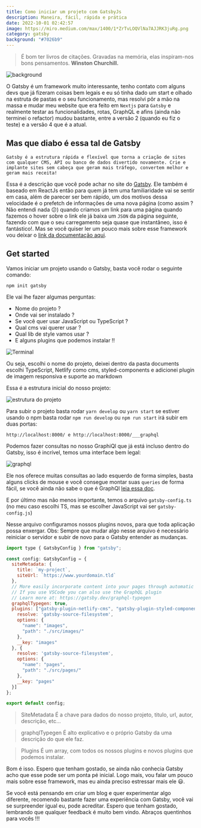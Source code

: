 ```yaml
---
title: Como iniciar um projeto com GatsbyJs
description: Maneira, fácil, rápida e prática
date: 2022-10-01 02:42:57
image: https://miro.medium.com/max/1400/1*ZrTvLOQVlNa7AJJRK3juRg.png
category: gatsby
background: "#7026b9"
---
```


>É bom ter livros de citações. Gravadas na memória, elas inspiram-nos bons pensamentos. **Winston Churchill.**

![background](https://miro.medium.com/max/1400/1*ZrTvLOQVlNa7AJJRK3juRg.png)

O Gatsby é um framework muito interessante, tenho contato com alguns devs que já fizeram coisas bem legais e eu só tinha dado um start e olhado na estruta de pastas e o seu funcionamento, mas resolvi pôr a mão na massa e mudar meu website que era feito em `Nextjs` para `Gatsby` e realmente testar as funcionalidades, rotas, GraphQL e afins (ainda não terminei o refactor) mudou bastante, entre a versão 2 (quando eu fiz o teste) e a versão 4 que é a atual.

## Mas que diabo é essa tal de Gatsby

`
Gatsby é a estrutura rápida e flexível que torna a criação de sites com qualquer CMS, API ou banco de dados divertido novamente. Crie e implante sites sem cabeça que geram mais tráfego, convertem melhor e geram mais receita!
`

Essa é a descrição que você pode achar no site do [Gatsby](https://www.gatsbyjs.com/). Ele também é baseado em ReactJs então para quem já tem uma familiaridade vai se sentir em casa, além de parecer ser bem rápido, um dos motivos dessa velocidade é o prefetch de informações de uma nova página (como assim ? Não entendi nada 😕) quando criamos um link para uma página quando fazemos o hover sobre o link ele já baixa um `JSON` da página seguinte, fazendo com que o seu carregamento seja quase que instantâneo, isso é fantástico!. Mas se você quiser ler um pouco mais sobre esse framework vou deixar o [link da documentação aqui](https://www.gatsbyjs.com/docs/quick-start/).

## Get started
Vamos iniciar um projeto usando o Gatsby, basta você rodar o seguinte comando:

`npm init gatsby`

Ele vai lhe fazer algumas perguntas:

- Nome do projeto ?
- Onde vai ser instalado ?
- Se você quer usar JavaScript ou TypeScript ?
- Qual cms vai querer usar ?
- Qual lib de style vamos usar ?
- E alguns plugins que podemos instalar !!

![Terminal](https://miro.medium.com/max/1400/1*IQKIWdS52-MBe-svZjsmAA.png)

Ou seja, escolhi o nome do projeto, deixei dentro da pasta documents escolhi TypeScript, Netlify como cms, styled-components e adicionei plugin de imagem responsiva e suporte ao markdown

Essa é a estrutura inicial do nosso projeto:

![estrutura do projeto](https://miro.medium.com/max/1400/1*vmOVFRN2vb2oO7oRX6PLzA.png)

Para subir o projeto basta rodar `yarn develop` ou `yarn start` se estiver usando o npm basta rodar `npm run develop` ou `npm run start` irá subir em duas portas:

`
http://localhost:8000/
e
http://localhost:8000/___graphql
`

Podemos fazer consultas no nosso GraphiQl que já está incluso dentro do Gatsby, isso é incrível, temos uma interface bem legal:

![graphql](https://miro.medium.com/max/1400/1*MozcQ-4z5D594HKQcj4kHw.png)

Ele nos oferece muitas consultas ao lado esquerdo de forma simples, basta alguns clicks de mouse e você consegue montar suas `queries` de forma fácil, se você ainda não sabe o que é GraphQl [leia essa doc](https://graphql.org/learn/).

E por último mas não menos importante, temos o arquivo `gatsby-config.ts` (no meu caso escolhi TS, mas se escolher JavaScript vai ser `gatsby-config.js`)

Nesse arquivo configuramos nossos plugins novos, para que toda aplicação possa enxergar. Obs: Sempre que mudar algo nesse arquivo é necessário reiniciar o servidor e subir de novo para o Gatsby entender as mudanças.

```javascript
import type { GatsbyConfig } from "gatsby";

const config: GatsbyConfig = {
  siteMetadata: {
    title: `my-project`,
    siteUrl: `https://www.yourdomain.tld`
  },
  // More easily incorporate content into your pages through automatic TypeScript type generation and better GraphQL IntelliSense.
  // If you use VSCode you can also use the GraphQL plugin
  // Learn more at: https://gatsby.dev/graphql-typegen
  graphqlTypegen: true,
  plugins: ["gatsby-plugin-netlify-cms", "gatsby-plugin-styled-components", "gatsby-plugin-image", "gatsby-plugin-mdx", "gatsby-plugin-sharp", "gatsby-transformer-sharp", {
    resolve: 'gatsby-source-filesystem',
    options: {
      "name": "images",
      "path": "./src/images/"
    },
    __key: "images"
  }, {
    resolve: 'gatsby-source-filesystem',
    options: {
      "name": "pages",
      "path": "./src/pages/"
    },
    __key: "pages"
  }]
};

export default config;
```

>SiteMetadata
É a chave para dados do nosso projeto, titulo, url, autor, descrição, etc…

>graphqlTypegen
É alto explicativo e o próprio Gatsby da uma descrição do que ele faz.

>Plugins
É um array, com todos os nossos plugins e novos plugins que podemos instalar.

Bom é isso. Espero que tenham gostado, se ainda não conhecia Gatsby acho que esse pode ser um ponta pé inicial. Logo mais, vou falar um pouco mais sobre esse framework, mas eu ainda preciso estressar mais ele 😃.

Se você está pensando em criar um blog e quer experimentar algo diferente, recomendo bastante fazer uma experiência com Gatsby, você vai se surpreender igual eu, pode acreditar. Espero que tenham gostado, lembrando que qualquer feedback é muito bem vindo. Abraços quentinhos para vocês !!!
